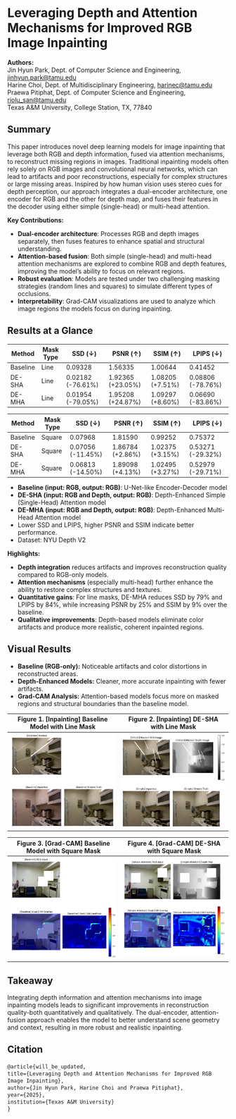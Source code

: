 # Leveraging Depth and Attention Mechanisms for Improved RGB Image Inpainting

**Authors:**  
Jin Hyun Park, Dept. of Computer Science and Engineering, jinhyun.park@tamu.edu \
Harine Choi, Dept. of Multidisciplinary Engineering, harinec@tamu.edu \
Praewa Pitiphat, Dept. of Computer Science and Engineering, riolu_san@tamu.edu \
Texas A&M University, College Station, TX, 77840

## Summary

This paper introduces novel deep learning models for image inpainting that leverage both RGB and depth information, fused via attention mechanisms, to reconstruct missing regions in images. Traditional inpainting models often rely solely on RGB images and convolutional neural networks, which can lead to artifacts and poor reconstructions, especially for complex structures or large missing areas. Inspired by how human vision uses stereo cues for depth perception, our approach integrates a dual-encoder architecture, one encoder for RGB and the other for depth map, and fuses their features in the decoder using either simple (single-head) or multi-head attention. 

**Key Contributions:**

- **Dual-encoder architecture**: Processes RGB and depth images separately, then fuses features to enhance spatial and structural understanding.
- **Attention-based fusion**: Both simple (single-head) and multi-head attention mechanisms are explored to combine RGB and depth features, improving the model’s ability to focus on relevant regions.
- **Robust evaluation**: Models are tested under two challenging masking strategies (random lines and squares) to simulate different types of occlusions.
- **Interpretability**: Grad-CAM visualizations are used to analyze which image regions the models focus on during inpainting.

## Results at a Glance

| Method      | Mask Type | SSD (↓)   | PSNR (↑)  | SSIM (↑)  | LPIPS (↓) |
|-------------|-----------|-----------|-----------|-----------|-----------|
| Baseline    | Line      | 0.09328   | 1.56335   | 1.00644   | 0.41452   |
| DE-SHA      | Line      | 0.02182  (-76.61%)   | 1.92365 (+23.05%)   | 1.08205 (+7.51%)    | 0.08806 (-78.76%) |
| DE-MHA      | Line      | 0.01954  (-79.05%)   | 1.95208 (+24.87%)   | 1.09297 (+8.60%)    | 0.06690 (-83.86%) |

| Method      | Mask Type | SSD (↓)   | PSNR (↑)  | SSIM (↑)  | LPIPS (↓) |
|-------------|-----------|-----------|-----------|-----------|-----------|
| Baseline    | Square    | 0.07968   | 1.81590   | 0.99252   | 0.75372   |
| DE-SHA      | Square    | 0.07056 (-11.45%)  | 1.86784 (+2.86%)  | 1.02375 (+3.15%)  | 0.53271 (-29.32%) |
| DE-MHA      | Square    | 0.06813 (-14.50%)  | 1.89098 (+4.13%)  | 1.02495 (+3.27%)  | 0.52979 (-29.71%) |


- **Baseline (input: RGB, output: RGB)**: U-Net-like Encoder-Decoder model 
- **DE-SHA (input: RGB and Depth, output: RGB)**: Depth-Enhanced Simple (Single-Head) Attention model 
- **DE-MHA (input: RGB and Depth, output: RGB)**: Depth-Enhanced Multi-Head Attention model
- Lower SSD and LPIPS, higher PSNR and SSIM indicate better performance.
- Dataset: NYU Depth V2

**Highlights:**

- **Depth integration** reduces artifacts and improves reconstruction quality compared to RGB-only models.
- **Attention mechanisms** (especially multi-head) further enhance the ability to restore complex structures and textures.
- **Quantitative gains**: For line masks, DE-MHA reduces SSD by 79% and LPIPS by 84%, while increasing PSNR by 25% and SSIM by 9% over the baseline.
- **Qualitative improvements**: Depth-based models eliminate color artifacts and produce more realistic, coherent inpainted regions.

## Visual Results

- **Baseline (RGB-only):** Noticeable artifacts and color distortions in reconstructed areas.
- **Depth-Enhanced Models:** Cleaner, more accurate inpainting with fewer artifacts.  
- **Grad-CAM Analysis:** Attention-based models focus more on masked regions and structural boundaries than the baseline model.

| Figure 1. [Inpainting] Baseline Model with Line Mask | Figure 2. [Inpainting] DE-SHA with Line Mask |
|:--------------------------------:|:--------------------------------:|
| ![Figure 1](images/baseline_line.png) | ![Figure 2](images/sha_line.png) |

| Figure 3. [Grad-CAM] Baseline Model with Square Mask | Figure 4. [Grad-CAM] DE-SHA with Square Mask |
|:--------------------------------:|:--------------------------------:|
| ![Figure 3](images/baseline_square_cam.png) | ![Figure 4](images/sha_square_cam.png) |

## Takeaway

Integrating depth information and attention mechanisms into image inpainting models leads to significant improvements in reconstruction quality-both quantitatively and qualitatively. The dual-encoder, attention-fusion approach enables the model to better understand scene geometry and context, resulting in more robust and realistic inpainting.

## Citation
    @article{will_be_updated,
    title={Leveraging Depth and Attention Mechanisms for Improved RGB Image Inpainting},
    author={Jin Hyun Park, Harine Choi and Praewa Pitiphat},
    year={2025},
    institution={Texas A&M University}
    }
